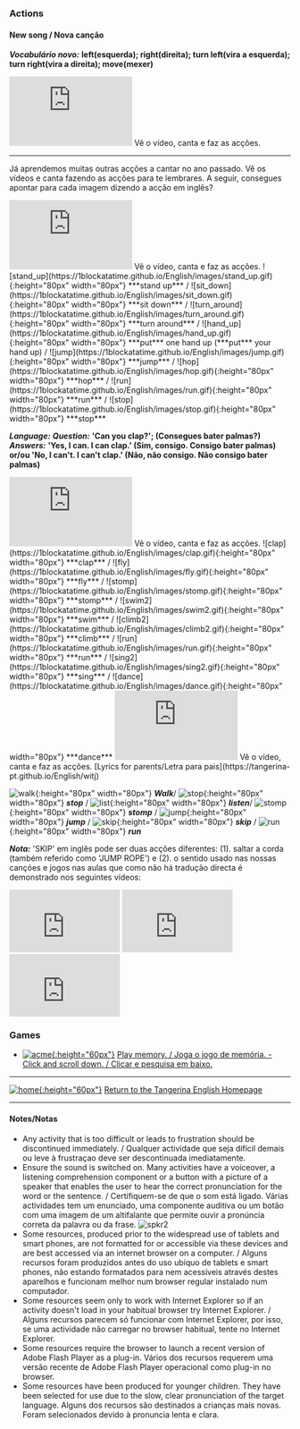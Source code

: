 ### Actions

#### New song / Nova canção

***Vocabulário novo:*** **left(esquerda); right(direita); turn left(vira a esquerda); turn right(vira a direita); move(mexer)**  

<iframe width="220" height="124" src="https://www.youtube.com/embed/0Qrsaz1nxsI" frameborder="0" allow="accelerometer; autoplay; clipboard-write; encrypted-media; gyroscope; picture-in-picture" allowfullscreen></iframe>    
Vê o vídeo, canta e faz as acções.  

***  

Já aprendemos muitas outras acções a cantar no ano passado. Vê os vídeos e canta fazendo as acções para te lembrares. A seguir, consegues apontar para cada imagem dizendo a acção em inglês?  

<iframe width="220" height="124" src="https://www.youtube.com/embed/WsiRSWthV1k" frameborder="0" allow="accelerometer; autoplay; clipboard-write; encrypted-media; gyroscope; picture-in-picture" allowfullscreen></iframe>  
Vê o vídeo, canta e faz as acções.    
![stand_up](https://1blockatatime.github.io/English/images/stand_up.gif){:height="80px" width="80px"} ***stand up*** / ![sit_down](https://1blockatatime.github.io/English/images/sit_down.gif){:height="80px" width="80px"} ***sit down*** / ![turn_around](https://1blockatatime.github.io/English/images/turn_around.gif){:height="80px" width="80px"} ***turn around*** /  
![hand_up](https://1blockatatime.github.io/English/images/hand_up.gif){:height="80px" width="80px"} ***put*** one hand up (***put*** your hand up) / ![jump](https://1blockatatime.github.io/English/images/jump.gif){:height="80px" width="80px"} ***jump*** /  
![hop](https://1blockatatime.github.io/English/images/hop.gif){:height="80px" width="80px"} ***hop*** / ![run](https://1blockatatime.github.io/English/images/run.gif){:height="80px" width="80px"} ***run*** / ![stop](https://1blockatatime.github.io/English/images/stop.gif){:height="80px" width="80px"} ***stop***  

***Language:***
***Question:*** **'Can you clap?'; (Consegues bater palmas?)**  
***Answers:***  **'Yes, I can. I can clap.' (Sim, consigo. Consigo bater palmas)**  
**or/ou 'No, I can't. I can't clap.' (Não, não consigo. Não consigo bater palmas)**  

<iframe width="220" height="124" src="https://www.youtube.com/embed/_Ir0Mc6Qilo" frameborder="0" allow="accelerometer; autoplay; clipboard-write; encrypted-media; gyroscope; picture-in-picture" allowfullscreen></iframe>  
Vê o vídeo, canta e faz as acções.  
![clap](https://1blockatatime.github.io/English/images/clap.gif){:height="80px" width="80px"} ***clap*** / ![fly](https://1blockatatime.github.io/English/images/fly.gif){:height="80px" width="80px"} ***fly*** / ![stomp](https://1blockatatime.github.io/English/images/stomp.gif){:height="80px" width="80px"} ***stomp*** / ![swim2](https://1blockatatime.github.io/English/images/swim2.gif){:height="80px" width="80px"} ***swim*** /  
![climb2](https://1blockatatime.github.io/English/images/climb2.gif){:height="80px" width="80px"} ***climb*** / ![run](https://1blockatatime.github.io/English/images/run.gif){:height="80px" width="80px"} ***run*** / ![sing2](https://1blockatatime.github.io/English/images/sing2.gif){:height="80px" width="80px"} ***sing*** / ![dance](https://1blockatatime.github.io/English/images/dance.gif){:height="80px" width="80px"} ***dance***  

<iframe width="220" height="124" src="https://www.youtube.com/embed/GoSq-yZcJ-4" frameborder="0" allow="accelerometer; autoplay; clipboard-write; encrypted-media; gyroscope; picture-in-picture" allowfullscreen></iframe>  
Vê o vídeo, canta e faz as acções.  [Lyrics for parents/Letra para pais](https://tangerina-pt.github.io/English/witj)   

![walk](https://1blockatatime.github.io/English/images2/walk.png){:height="80px" width="80px"} ***Walk***/ ![stop](https://1blockatatime.github.io/English/images/stop.gif){:height="80px" width="80px"} ***stop*** / ![list](https://1blockatatime.github.io/English/images2/list.png){:height="80px" width="80px"} ***listen***/ ![stomp](https://1blockatatime.github.io/English/images/stomp.gif){:height="80px" width="80px"} ***stomp*** / ![jump](https://1blockatatime.github.io/English/images/jump.gif){:height="80px" width="80px"} ***jump*** / ![skip](https://1blockatatime.github.io/English/images2/skip.png){:height="80px" width="80px"} ***skip***  / ![run](https://1blockatatime.github.io/English/images/run.gif){:height="80px" width="80px"} ***run***   

***Nota:*** 'SKIP' em inglês pode ser duas acções diferentes: (1). saltar a corda (também referido como 'JUMP ROPE') e (2). o sentido usado nas nossas cançóes e jogos nas aulas que como não há tradução directa é demonstrado nos seguintes vídeos:  

<iframe width="198" height="112" src="https://www.youtube.com/embed/QeZRaQXJiW0" frameborder="0" allow="accelerometer; autoplay; clipboard-write; encrypted-media; gyroscope; picture-in-picture" allowfullscreen></iframe> <iframe width="198" height="112" src="https://www.youtube.com/embed/_tzIdoCLvH8" frameborder="0" allow="accelerometer; autoplay; clipboard-write; encrypted-media; gyroscope; picture-in-picture" allowfullscreen></iframe> <iframe width="198" height="112" src="https://www.youtube.com/embed/m9MccH7mWO0" frameborder="0" allow="accelerometer; autoplay; clipboard-write; encrypted-media; gyroscope; picture-in-picture" allowfullscreen></iframe>  

### Games

* [![acme](https://1blockatatime.github.io/English/images2/acme.PNG){:height="60px"}](https://www.eslgamesplus.com/action-verbs-memory-game-for-esl-learning-very-low-beginners/) [Play memory. / Joga o jogo de memória. - Click and scroll down. / Clicar e pesquisa em baixo.](https://www.eslgamesplus.com/action-verbs-memory-game-for-esl-learning-very-low-beginners/)    

***

[![home](https://1blockatatime.github.io/English/images/home.png){:height="60px"}](https://tangerina-pt.github.io/English) [Return to the Tangerina English Homepage](https://tangerina-pt.github.io/English)  

***

#### Notes/Notas
* Any activity that is too difficult or leads to frustration should be discontinued immediately. / Qualquer actividade que seja difícil demais ou leve à frustraçao deve ser descontinuada imediatamente.
* Ensure the sound is switched on. Many activities have a voiceover, a listening comprehension component or a button with a picture of a speaker that enables the user to hear the correct pronunciation for the word or the sentence. / Certifiquem-se de que o som está ligado. Várias actividades tem um enunciado, uma componente auditiva ou um botão com uma imagem de um altifalante que permite ouvir a pronúncia correta da palavra ou da frase. ![spkr2](/images/spkr2.PNG)
* Some resources, produced prior to the widespread use of tablets and smart phones, are not formatted for or accessible via these devices and are best accessed via an internet browser on a computer. / Alguns recursos foram produzidos antes do uso ubíquo de tablets e smart phones, não estando formatados para nem acessíveis através destes aparelhos e funcionam melhor num browser regular instalado num computador.
* Some resources seem only to work with Internet Explorer so if an activity doesn't load in your habitual browser try Internet Explorer. / Alguns recursos parecem só funcionar com Internet Explorer, por isso, se uma actividade não carregar no browser habitual, tente no Internet Explorer.
* Some resources require the browser to launch a recent version of Adobe Flash Player as a plug-in. Vários dos recursos requerem uma versão recente de Adobe Flash Player operacional como plug-in no browser.
* Some resources have been produced for younger children. They have been selected for use due to the slow, clear pronunciation of the target language. Alguns dos recursos são destinados a crianças mais novas. Foram selecionados devido à pronuncia lenta e clara.

